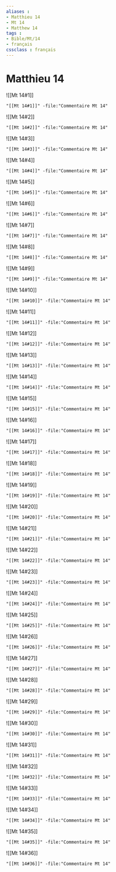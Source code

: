 ```yaml
---
aliases : 
- Matthieu 14
- Mt 14
- Matthew 14
tags : 
- Bible/Mt/14
- français
cssclass : français
---
```


# Matthieu 14

![[Mt 14#1]]

```query
"[[Mt 14#1]]" -file:"Commentaire Mt 14"
```

![[Mt 14#2]]

```query
"[[Mt 14#2]]" -file:"Commentaire Mt 14"
```

![[Mt 14#3]]

```query
"[[Mt 14#3]]" -file:"Commentaire Mt 14"
```

![[Mt 14#4]]

```query
"[[Mt 14#4]]" -file:"Commentaire Mt 14"
```

![[Mt 14#5]]

```query
"[[Mt 14#5]]" -file:"Commentaire Mt 14"
```

![[Mt 14#6]]

```query
"[[Mt 14#6]]" -file:"Commentaire Mt 14"
```

![[Mt 14#7]]

```query
"[[Mt 14#7]]" -file:"Commentaire Mt 14"
```

![[Mt 14#8]]

```query
"[[Mt 14#8]]" -file:"Commentaire Mt 14"
```

![[Mt 14#9]]

```query
"[[Mt 14#9]]" -file:"Commentaire Mt 14"
```

![[Mt 14#10]]

```query
"[[Mt 14#10]]" -file:"Commentaire Mt 14"
```

![[Mt 14#11]]

```query
"[[Mt 14#11]]" -file:"Commentaire Mt 14"
```

![[Mt 14#12]]

```query
"[[Mt 14#12]]" -file:"Commentaire Mt 14"
```

![[Mt 14#13]]

```query
"[[Mt 14#13]]" -file:"Commentaire Mt 14"
```

![[Mt 14#14]]

```query
"[[Mt 14#14]]" -file:"Commentaire Mt 14"
```

![[Mt 14#15]]

```query
"[[Mt 14#15]]" -file:"Commentaire Mt 14"
```

![[Mt 14#16]]

```query
"[[Mt 14#16]]" -file:"Commentaire Mt 14"
```

![[Mt 14#17]]

```query
"[[Mt 14#17]]" -file:"Commentaire Mt 14"
```

![[Mt 14#18]]

```query
"[[Mt 14#18]]" -file:"Commentaire Mt 14"
```

![[Mt 14#19]]

```query
"[[Mt 14#19]]" -file:"Commentaire Mt 14"
```

![[Mt 14#20]]

```query
"[[Mt 14#20]]" -file:"Commentaire Mt 14"
```

![[Mt 14#21]]

```query
"[[Mt 14#21]]" -file:"Commentaire Mt 14"
```

![[Mt 14#22]]

```query
"[[Mt 14#22]]" -file:"Commentaire Mt 14"
```

![[Mt 14#23]]

```query
"[[Mt 14#23]]" -file:"Commentaire Mt 14"
```

![[Mt 14#24]]

```query
"[[Mt 14#24]]" -file:"Commentaire Mt 14"
```

![[Mt 14#25]]

```query
"[[Mt 14#25]]" -file:"Commentaire Mt 14"
```

![[Mt 14#26]]

```query
"[[Mt 14#26]]" -file:"Commentaire Mt 14"
```

![[Mt 14#27]]

```query
"[[Mt 14#27]]" -file:"Commentaire Mt 14"
```

![[Mt 14#28]]

```query
"[[Mt 14#28]]" -file:"Commentaire Mt 14"
```

![[Mt 14#29]]

```query
"[[Mt 14#29]]" -file:"Commentaire Mt 14"
```

![[Mt 14#30]]

```query
"[[Mt 14#30]]" -file:"Commentaire Mt 14"
```

![[Mt 14#31]]

```query
"[[Mt 14#31]]" -file:"Commentaire Mt 14"
```

![[Mt 14#32]]

```query
"[[Mt 14#32]]" -file:"Commentaire Mt 14"
```

![[Mt 14#33]]

```query
"[[Mt 14#33]]" -file:"Commentaire Mt 14"
```

![[Mt 14#34]]

```query
"[[Mt 14#34]]" -file:"Commentaire Mt 14"
```

![[Mt 14#35]]

```query
"[[Mt 14#35]]" -file:"Commentaire Mt 14"
```

![[Mt 14#36]]

```query
"[[Mt 14#36]]" -file:"Commentaire Mt 14"
```

